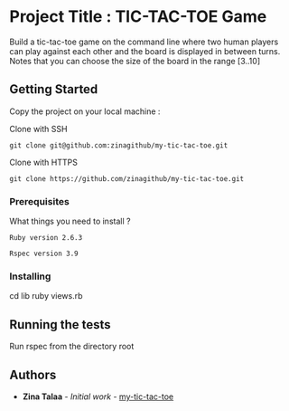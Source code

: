 # Project Title : TIC-TAC-TOE Game

Build a tic-tac-toe game on the command line where two human players can play against each other and the board is displayed in between turns.
Notes that you can choose the size of the board in the range [3..10]

## Getting Started

Copy the project on your local machine :

Clone with SSH 

```
git clone git@github.com:zinagithub/my-tic-tac-toe.git
```
Clone with HTTPS

```
git clone https://github.com/zinagithub/my-tic-tac-toe.git

```

### Prerequisites

What things you need to install ?

```
Ruby version 2.6.3
```
```
Rspec version 3.9
```


### Installing

cd lib
ruby views.rb


## Running the tests

Run rspec from the directory root


## Authors

* **Zina Talaa** - *Initial work* - [my-tic-tac-toe](https://github.com/zinagithub/my-tic-tac-toe)

